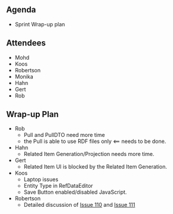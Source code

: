 ## Agenda ##
  * Sprint Wrap-up plan

## Attendees ##
  * Mohd
  * Koos
  * Robertson
  * Monika
  * Hahn
  * Gert
  * Rob

## Wrap-up Plan ##
  * Rob
    * Pull and PullDTO need more time
    * the Pull is able to use RDF files only <==  needs to be done.
  * Hahn
    * Related Item Generation/Projection needs more time.
  * Gert
    * Related Item UI is blocked by the Related Item Generation.
  * Koos
    * Laptop issues
    * Entity Type in RefDataEditor
    * Save Button enabled/disabled JavaScript.
  * Robertson
    * Detailed discussion of [Issue 110](https://code.google.com/p/iring-tools/issues/detail?id=110) and [Issue 111](https://code.google.com/p/iring-tools/issues/detail?id=111)